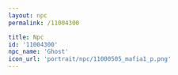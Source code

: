```yaml
---
layout: npc
permalink: /11004300

title: Npc
id: '11004300'
npc_name: 'Ghost'
icon_url: 'portrait/npc/11000505_mafia1_p.png'
---
```

